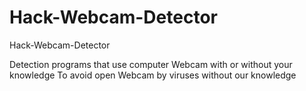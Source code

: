 # Hack-Webcam-Detector
Hack-Webcam-Detector

Detection programs that use computer Webcam with or without your knowledge
To avoid open Webcam by viruses without our knowledge
